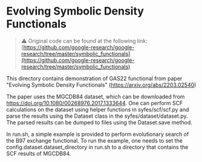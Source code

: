 # Evolving Symbolic Density Functionals

> :warning: Original code can be found at the following link: [https://github.com/google-research/google-research/tree/master/symbolic_functionals](https://github.com/google-research/google-research/tree/master/symbolic_functionals)

This directory contains demonstration of GAS22 functional from paper
"Evolving Symbolic Density Functionals" (https://arxiv.org/abs/2203.02540)

The paper uses the MGCDB84 dataset, which can be downloaded from
https://doi.org/10.1080/00268976.2017.1333644. One can perform SCF calculations
on the dataset using helper functions in syfes/scf/scf.py and parse the results
using the Dataset class in the syfes/dataset/dataset.py. The parsed results can
be dumped to files using the Dataset.save method.

In run.sh, a simple example is provided to perform evolutionary search of the
B97 exchange functional. To run the example, one needs to set the
config.dataset.dataset_directory in run.sh to a directory that contains the SCF
results of MGCDB84.




